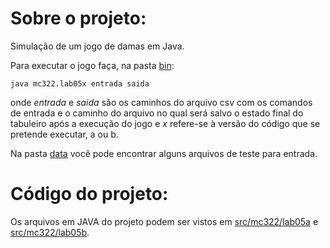 # Sobre o projeto:
Simulação de um jogo de damas em Java.  
  
Para executar o jogo faça, na pasta [bin](./bin):
```
java mc322.lab05x entrada saida
```
onde *entrada* e *saida* são os caminhos do arquivo csv com os comandos de entrada e o caminho do arquivo no qual será salvo o estado final do tabuleiro após a execução do jogo e *x* refere-se à versão do código que se pretende executar, a ou b.  
  
Na pasta [data](./data) você pode encontrar alguns arquivos de teste para entrada.

# Código do projeto:
Os arquivos em JAVA do projeto podem ser vistos em [src/mc322/lab05a](./src/mc322/lab05a) e [src/mc322/lab05b](./src/mc322/lab05b).
